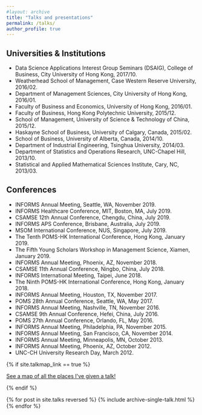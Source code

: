 ```yaml
---
#layout: archive
title: "Talks and presentations"
permalink: /talks/
author_profile: true
---
```


## Universities & Institutions

* Data Science Applications Interest Group Seminars (DSAIG), College of Business, City University of Hong Kong, 2017/10.
* Weatherhead School of Management, Case Western Reserve University, 2016/02.
* Department of Management Sciences, City University of Hong Kong, 2016/01.
* Faculty of Business and Economics, University of Hong Kong, 2016/01.
* Faculty of Business, Hong Kong Polytechnic University, 2015/12.
* School of Management, University of Science & Technology of China, 2015/12.
* Haskayne School of Business, University of Calgary, Canada, 2015/02.
* School of Business, University of Alberta, Canada, 2014/10.
* Department of Industrial Engineering, Tsinghua University, 2014/03.
* Department of Statistics and Operations Research, UNC-Chapel Hill, 2013/10.
* Statistical and Applied Mathematical Sciences Institute, Cary, NC, 2013/03.

## Conferences

* INFORMS Annual Meeting, Seattle, WA, November 2019.
* INFORMS Healthcare Conference, MIT, Boston, MA, July 2019.
* CSAMSE 12th Annual Conference, Chengdu, China, July 2019.
* INFORMS APS Conference, Brisbane, Australia, July 2019.
* MSOM International Conference, NUS, Singapore, July 2019.
* The Tenth POMS-HK International Conference, Hong Kong, January 2019.
* The Fifth Young Scholars Workshop in Management Science, Xiamen, January 2019.
* INFORMS Annual Meeting, Phoenix, AZ, November 2018.
* CSAMSE 11th Annual Conference, Ningbo, China, July 2018.
* INFORMS International Meeting, Taipei, June 2018.
* The Ninth POMS-HK International Conference, Hong Kong, January 2018.
* INFORMS Annual Meeting, Houston, TX, November 2017.
* POMS 28th Annual Conference, Seattle, WA, May 2017.
* INFORMS Annual Meeting, Nashville, TN, November 2016.
* CSAMSE 9th Annual Conference, Hefei, China, July 2016.
* POMS 27th Annual Conference, Orlando, FL, May 2016.
* INFORMS Annual Meeting, Philadelphia, PA, November 2015.
* INFORMS Annual Meeting, San Francisco, CA, November 2014.
* INFORMS Annual Meeting, Minneapolis, MN, October 2013.
* INFORMS Annual Meeting, Phoenix, AZ, October 2012.
* UNC-CH University Research Day, March 2012.



{% if site.talkmap_link == true %}

<p style="text-decoration:underline;"><a href="/talkmap.html">See a map of all the places I've given a talk!</a></p>

{% endif %}

{% for post in site.talks reversed %}
  {% include archive-single-talk.html %}
{% endfor %}
